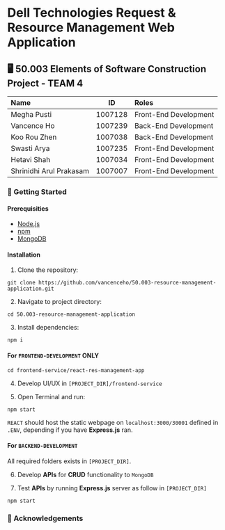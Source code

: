 # Dell Technologies Request & Resource Management Web Application

## 🖥️ 50.003 Elements of Software Construction Project - TEAM 4

| Name                    |   ID    | Roles                 |
| :---------------------- | :-----: | :-------------------- |
| Megha Pusti             | 1007128 | Front-End Development |
| Vancence Ho             | 1007239 | Back-End Development  |
| Koo Rou Zhen            | 1007038 | Back-End Development  |
| Swasti Arya             | 1007235 | Front-End Development |
| Hetavi Shah             | 1007034 | Front-End Development |
| Shrinidhi Arul Prakasam | 1007007 | Front-End Development |

### 🚀 Getting Started

#### Prerequisities

- [Node.js](https://nodejs.org/en)
- [npm](https://www.npmjs.com/)
- [MongoDB](https://www.mongodb.com/)

#### Installation

1. Clone the repository:

```shell
git clone https://github.com/vancenceho/50.003-resource-management-application.git
```

2. Navigate to project directory:

```shell
cd 50.003-resource-management-application
```

3. Install dependencies:

```shell
npm i
```

#### For `FRONTEND-DEVELOPMENT` **ONLY**

```shell
cd frontend-service/react-res-management-app
```

4. Develop UI/UX in `[PROJECT_DIR]/frontend-service`

5. Open Terminal and run:

```shell
npm start
```

`REACT` should host the static webpage on `localhost:3000/30001` defined in `.ENV`, depending if you have **Express.js** ran.

#### For `BACKEND-DEVELOPMENT`

All required folders exists in `[PROJECT_DIR]`.

6. Develop **APIs** for **CRUD** functionality to `MongoDB`

7. Test **APIs** by running **Express.js** server as follow in `[PROJECT_DIR]`

```shell
npm start
```

### 🙏 Acknowledgements

#
